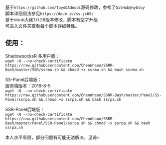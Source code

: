 基于`https://github.com/ToyoDAdoubi`源码修改，参考了`GitHub@hybtoy`<br>
脚本详细用法参见`https://doub.io/ss-jc60/`<br>
基于doub大佬1.0.26版本修改，脚本有空才升级<br>
可进入文件夹查看每个脚本详细特性。<br>

使用：
-----

ShadowsocksR 多用户版：<br>
`wget -N --no-check-certificate https://raw.githubusercontent.com/Chennhaoo/SSRR-Bash/master/SSR/ssrmu.sh && chmod +x ssrmu.sh && bash ssrmu.sh`


SS-Panel后端版：<br>
服务端版本：2018-8-5<br>
`wget -N --no-check-certificate https://raw.githubusercontent.com/Chennhaoo/SSRR-Bash/master/Panel/SS-Panel/ssrpa.sh && chmod +x ssrpa.sh && bash ssrpa.sh`


SSR-Panel后端版：<br>
`wget -N --no-check-certificate https://raw.githubusercontent.com/Chennhaoo/SSRR-Bash/master/Panel/SSR-Panel/ssrpa.sh && chmod +x ssrpa.sh && bash ssrpa.sh`

本人水平有限，部分问题有可能无法解决，见谅~
